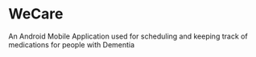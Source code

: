 # WeCare
An Android Mobile Application used for scheduling and keeping track of medications for people with Dementia
